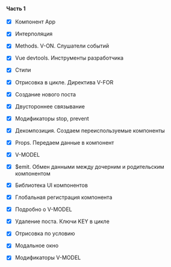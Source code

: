 #### Часть 1
- [x] Компонент App
- [x] Интерполяция
- [x] Methods. V-ON. Слушатели событий
- [x] Vue devtools. Инструменты разработчика
- [x] Cтили
- [x] Отрисовка в цикле. Директива V-FOR
- [x] Создание нового поста
- [x] Двустороннее связывание
- [x] Модификаторы stop, prevent
- [x] Декомпозиция. Создаем переиспользуемые компоненты
- [x] Props. Передаем данные в компонент
- [x] V-MODEL
- [x] $emit. Обмен данными между дочерним и родительским компонентом
- [x] Библиотека UI компонентов
- [x] Глобальная регистрация компонента
- [x] Подробно о V-MODEL
- [x] Удаление поста. Ключи KEY в цикле
- [x] Отрисовка по условию
- [x] Модальное окно
- [x] Модификаторы V-MODEL

